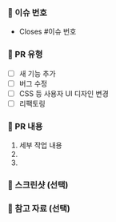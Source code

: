 <!-- 제목은 [Feat/#이슈 번호] "pr message" -->

### 📌 이슈 번호

- Closes #이슈 번호

### 📌 PR 유형

- [ ] 새 기능 추가
- [ ] 버그 수정
- [ ] CSS 등 사용자 UI 디자인 변경
- [ ] 리팩토링

### 📌 PR 내용

1. 세부 작업 내용
2.
3.

### 📸 스크린샷 (선택)

### 🔗 참고 자료 (선택)

